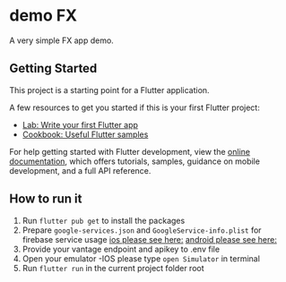 # demo FX

A very simple FX app demo.

## Getting Started

This project is a starting point for a Flutter application.

A few resources to get you started if this is your first Flutter project:

- [Lab: Write your first Flutter app](https://docs.flutter.dev/get-started/codelab)
- [Cookbook: Useful Flutter samples](https://docs.flutter.dev/cookbook)

For help getting started with Flutter development, view the
[online documentation](https://docs.flutter.dev/), which offers tutorials,
samples, guidance on mobile development, and a full API reference.

## How to run it
1. Run `flutter pub get` to install the packages
2. Prepare `google-services.json` and `GoogleService-info.plist` for firebase service usage
   [ios please see here:](https://firebase.flutter.dev/docs/manual-installation/ios/)
   [android please see here:](https://firebase.flutter.dev/docs/manual-installation/android)
3. Provide your vantage endpoint and apikey to .env file
4. Open your emulator
   -IOS please type `open Simulator` in terminal 
5. Run `flutter run` in the current project folder root